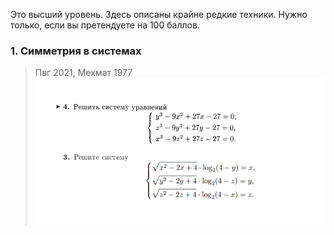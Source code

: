 Это высший уровень. Здесь описаны крайне редкие техники. 
Нужно только, если вы претендуете на 100 баллов.

### 1. Симметрия в системах
> Пвг 2021, Мехмат 1977\
![alt-text](https://github.com/ieorekhov/Mathematical-Olympiads/blob/main/Images/Untitled.png)

